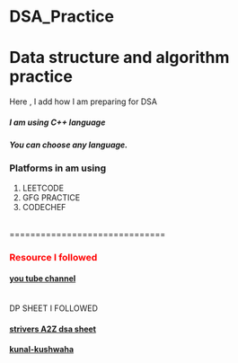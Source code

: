 # DSA_Practice
Data structure and algorithm practice
===============================

Here , I add how I am preparing for DSA
<h5>I am using C++ language</h5>
<h5> You can choose any language.</h5> 
<h3>Platforms in am using </h3>

1. LEETCODE
2. GFG PRACTICE
3. CODECHEF

<br>
==============================

<h3><p style="color:red;"> Resource I followed </p></h3>

<h4><a href = "https://youtube.com/playlist?list=PLDzeHZWIZsTryvtXdMr6rPh4IDexB5NIA" >you tube channel</a></h4>
<br>
DP SHEET I FOLLOWED 

<h4><a href = "https://takeuforward.org/strivers-a2z-dsa-course/strivers-a2z-dsa-course-sheet-2/" >strivers A2Z dsa sheet</a></h4>
<h4><a href = "https://github.com/PRYNSHU/DSA-Bootcamp">kunal-kushwaha </a></h4>


